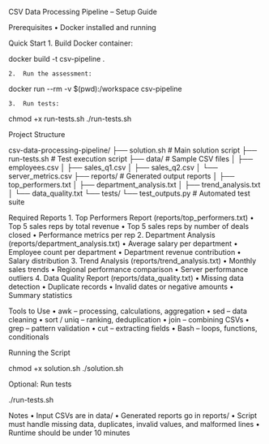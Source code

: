 CSV Data Processing Pipeline – Setup Guide

Prerequisites
	•	Docker installed and running

Quick Start
	1.	Build Docker container:

docker build -t csv-pipeline .

	2.	Run the assessment:

docker run --rm -v $(pwd):/workspace csv-pipeline

	3.	Run tests:

chmod +x run-tests.sh
./run-tests.sh

Project Structure

csv-data-processing-pipeline/
├── solution.sh                  # Main solution script
├── run-tests.sh                 # Test execution script
├── data/                        # Sample CSV files
│   ├── employees.csv
│   ├── sales_q1.csv
│   ├── sales_q2.csv
│   └── server_metrics.csv
├── reports/                     # Generated output reports
│   ├── top_performers.txt
│   ├── department_analysis.txt
│   ├── trend_analysis.txt
│   └── data_quality.txt
└── tests/
    └── test_outputs.py          # Automated test suite

Required Reports
	1.	Top Performers Report (reports/top_performers.txt)
	•	Top 5 sales reps by total revenue
	•	Top 5 sales reps by number of deals closed
	•	Performance metrics per rep
	2.	Department Analysis (reports/department_analysis.txt)
	•	Average salary per department
	•	Employee count per department
	•	Department revenue contribution
	•	Salary distribution
	3.	Trend Analysis (reports/trend_analysis.txt)
	•	Monthly sales trends
	•	Regional performance comparison
	•	Server performance outliers
	4.	Data Quality Report (reports/data_quality.txt)
	•	Missing data detection
	•	Duplicate records
	•	Invalid dates or negative amounts
	•	Summary statistics

Tools to Use
	•	awk – processing, calculations, aggregation
	•	sed – data cleaning
	•	sort / uniq – ranking, deduplication
	•	join – combining CSVs
	•	grep – pattern validation
	•	cut – extracting fields
	•	Bash – loops, functions, conditionals

Running the Script

chmod +x solution.sh
./solution.sh

Optional: Run tests

./run-tests.sh

Notes
	•	Input CSVs are in data/
	•	Generated reports go in reports/
	•	Script must handle missing data, duplicates, invalid values, and malformed lines
	•	Runtime should be under 10 minutes